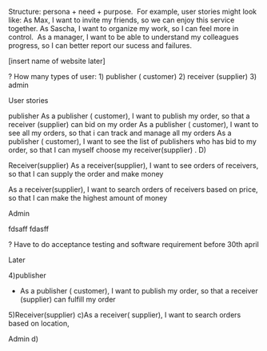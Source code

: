 Structure: persona + need + purpose. 
For example, user stories might look like:
As Max, I want to invite my friends, so we can enjoy this service together.
As Sascha, I want to organize my work, so I can feel more in control. 
As a manager, I want to be able to understand my colleagues progress, so I can better report our sucess and failures. 


[insert name of website later]

? How many types of user:  1) publisher ( customer) 2) receiver (supplier)   3) admin

User stories

publisher
  As a  publisher ( customer), I want to publish my order, so that a receiver (supplier)   can  bid on my order
 As a publisher ( customer), I want to see all my  orders, so  that i can track and manage all my orders
 As a publisher ( customer), I want to see the list of publishers  who has bid to my  order, so that I can myself choose my receiver(supplier) .
D) 


Receiver(supplier)
As a receiver(supplier), I want to see orders of receivers, so that I can supply the order and make money

As a receiver(supplier), I want to search orders of receivers based on price, so that I can make the highest amount of money  

Admin

fdsaff
fdasff




? Have to do acceptance testing and software requirement before 30th april


Later

4)publisher
*  As a  publisher ( customer), I want to publish my order, so that a receiver (supplier)   can  fulfill my order


5)Receiver(supplier)
c)As a receiver( supplier), I want to search orders based on location, 


Admin
d)